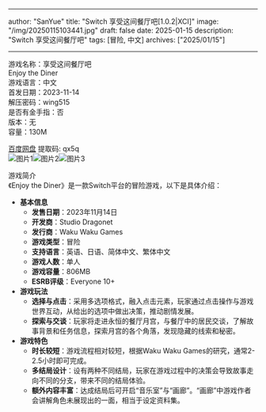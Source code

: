 
---
author: "SanYue"
title: "Switch 享受这间餐厅吧[1.0.2|XCI]"
image: "/img/20250115103441.jpg"
draft: false
date: 2025-01-15
description: "Switch 享受这间餐厅吧"
tags: [冒险, 中文]
archives: ["2025/01/15"]

---

游戏名称：享受这间餐厅吧   
Enjoy the Diner    
游戏语言：中文  
首发日期：2023-11-14  
解压密码：wing515  
是否有金手指：否  
版本：无   
容量：130M

[百度网盘](https://pan.baidu.com/s/1wqTmnQMObW_oMoLhegPgUA) 提取码: qx5q  
![图片1](/img/097eb9.jpg)![图片2](/img/bc54f7.jpg)![图片3](/img/02977a.jpg)  

游戏简介  
《Enjoy the Diner》是一款Switch平台的冒险游戏，以下是具体介绍：
- **基本信息**
    - **发售日期**：2023年11月14日
    - **开发商**：Studio Dragonet
    - **发行商**：Waku Waku Games
    - **游戏类型**：冒险
    - **支持语言**：英语、日语、简体中文、繁体中文
    - **游戏人数**：单人
    - **游戏容量**：806MB
    - **ESRB评级**：Everyone 10+
- **游戏玩法**
    - **选择与点击**：采用多选项格式，融入点击元素，玩家通过点击操作与游戏世界互动，从给出的选项中做出决策，推动剧情发展。
    - **探索与交谈**：玩家将走进永恒的餐厅月宫，与餐厅中的居民交谈，了解故事背景和任务信息，探索月宫的各个角落，发现隐藏的线索和秘密。
- **游戏特色**
    - **时长较短**：游戏流程相对较短，根据Waku Waku Games的研究，通常2-2.5小时即可完成。
    - **多结局设计**：设有两种不同结局，玩家在游戏过程中的决策会导致故事走向不同的分支，带来不同的结局体验。
    - **额外内容丰富**：达成结局后可开启“音乐室”与“画廊”。“画廊”中游戏作者会讲解角色未展现出的一面，相当于设定资料集。
